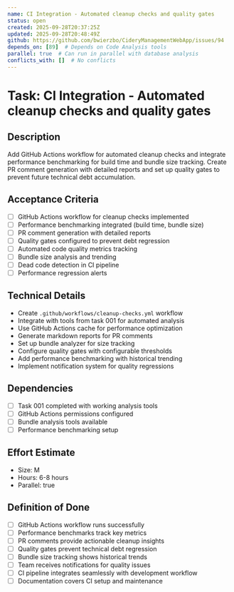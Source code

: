 ```yaml
---
name: CI Integration - Automated cleanup checks and quality gates
status: open
created: 2025-09-28T20:37:25Z
updated: 2025-09-28T20:48:49Z
github: https://github.com/bwierzbo/CideryManagementWebApp/issues/94
depends_on: [89]  # Depends on Code Analysis tools
parallel: true  # Can run in parallel with database analysis
conflicts_with: []  # No conflicts
---
```


# Task: CI Integration - Automated cleanup checks and quality gates

## Description
Add GitHub Actions workflow for automated cleanup checks and integrate performance benchmarking for build time and bundle size tracking. Create PR comment generation with detailed reports and set up quality gates to prevent future technical debt accumulation.

## Acceptance Criteria
- [ ] GitHub Actions workflow for cleanup checks implemented
- [ ] Performance benchmarking integrated (build time, bundle size)
- [ ] PR comment generation with detailed reports
- [ ] Quality gates configured to prevent debt regression
- [ ] Automated code quality metrics tracking
- [ ] Bundle size analysis and trending
- [ ] Dead code detection in CI pipeline
- [ ] Performance regression alerts

## Technical Details
- Create `.github/workflows/cleanup-checks.yml` workflow
- Integrate with tools from task 001 for automated analysis
- Use GitHub Actions cache for performance optimization
- Generate markdown reports for PR comments
- Set up bundle analyzer for size tracking
- Configure quality gates with configurable thresholds
- Add performance benchmarking with historical trending
- Implement notification system for quality regressions

## Dependencies
- [ ] Task 001 completed with working analysis tools
- [ ] GitHub Actions permissions configured
- [ ] Bundle analysis tools available
- [ ] Performance benchmarking setup

## Effort Estimate
- Size: M
- Hours: 6-8 hours
- Parallel: true

## Definition of Done
- [ ] GitHub Actions workflow runs successfully
- [ ] Performance benchmarks track key metrics
- [ ] PR comments provide actionable cleanup insights
- [ ] Quality gates prevent technical debt regression
- [ ] Bundle size tracking shows historical trends
- [ ] Team receives notifications for quality issues
- [ ] CI pipeline integrates seamlessly with development workflow
- [ ] Documentation covers CI setup and maintenance
